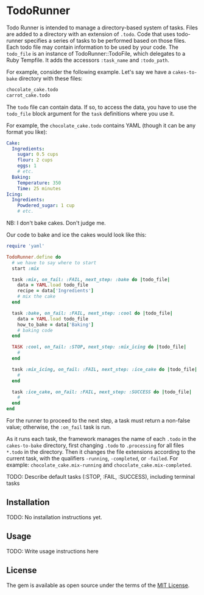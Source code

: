 # TodoRunner

Todo Runner is intended to manage a directory-based system of tasks. Files are
added to a directory with an extension of `.todo`. Code that uses todo-runner
specifies a series of tasks to be performed based on those files. Each todo
file may contain information to be used by your code. The `todo_file` is an
instance of TodoRunner::TodoFile, which delegates to a Ruby Tempfile. It adds
the accessors `:task_name` and `:todo_path`.


For example, consider the following example. Let's say we have a `cakes-to-bake`
directory with these files:

```bash
chocolate_cake.todo
carrot_cake.todo
```

The `todo` file can contain data. If so, to access the data,
you have to use the `todo_file` block argument for the `task` definitions
where you use it.

For example, the `chocolate_cake.todo` contains YAML (though it can be any
format you like):

```yml
Cake:
  Ingredients:
    sugar: 0.5 cups
    flour: 2 cups
    eggs: 1
    # etc.
  Baking:
    Temperature: 350
    Time: 25 minutes
Icing:
  Ingredients:
    Powdered_sugar: 1 cup
    # etc.
```

NB: I don't bake cakes. Don't judge me.

Our code to bake and ice the cakes would look like this:

```ruby
require 'yaml'

TodoRunner.define do
  # we have to say where to start
  start :mix

  task :mix, on_fail: :FAIL, next_step: :bake do |todo_file|
    data = YAML.load todo_file
    recipe = data['Ingredients']
    # mix the cake
  end

  task :bake, on_fail: :FAIL, next_step: :cool do |todo_file|
    data = YAML.load todo_file
    how_to_bake = data['Baking']
    # baking code
  end

  TASK :cool, on_fail: :STOP, next_step: :mix_icing do |todo_file|
    #
  end

  task :mix_icing, on_fail: :FAIL, next_step: :ice_cake do |todo_file|
    #
  end

  task :ice_cake, on_fail: :FAIL, next_step: :SUCCESS do |todo_file|
    #
  end
end
```

For the runner to proceed to the next step, a task must return a non-false
value; otherwise, the `:on_fail` task is run.

As it runs each task, the framework manages the name of each `.todo` in the
`cakes-to-bake` directory, first changing `.todo` to `.processing` for all
files `*.todo` in the directory. Then it changes the file extensions according
to the current task, with the qualifiers `-running`, `-completed`, or `-failed`.
For example: `chocolate_cake.mix-running` and `chocolate_cake.mix-completed`.

TODO: Describe default tasks (:STOP, :FAIL, :SUCCESS), including terminal tasks

## Installation

TODO: No installation instructions yet.

## Usage

TODO: Write usage instructions here

## License

The gem is available as open source under the terms of the [MIT
License](http://opensource.org/licenses/MIT).

